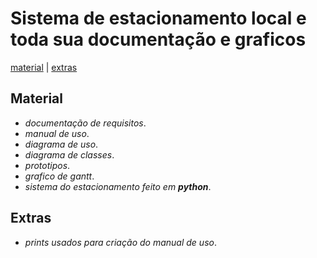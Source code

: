 # Sistema de estacionamento local e toda sua documentação e graficos
[material](#Material) |
[extras](#Extras)
## Material
- _documentação de requisitos_.
- _manual de uso_.
- _diagrama de uso_.
- _diagrama de classes_.
- _prototipos_.
- _grafico de gantt_.
- _sistema do estacionamento feito em **python**_.
## Extras
- _prints usados para criação do manual de uso_.
